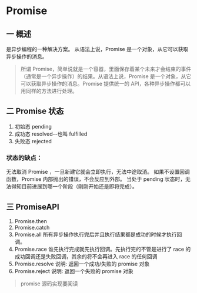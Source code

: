 # Promise

## 一 概述

是异步编程的一种解决方案。
从语法上说，Promise 是一个对象，从它可以获取异步操作的消息。

> 所谓 Promise，简单说就是一个容器，里面保存着某个未来才会结束的事件（通常是一个异步操作）的结果。从语法上说，Promise 是一个对象，从它可以获取异步操作的消息。Promise 提供统一的 API，各种异步操作都可以用同样的方法进行处理。

## 二 Promise 状态

1. 初始态 pending
2. 成功态 resolved--也叫 fulfilled
3. 失败态 rejected

### 状态的缺点：

无法取消 Promise ，一旦新建它就会立即执行，无法中途取消。
如果不设置回调函数，Promise 内部抛出的错误，不会反应到外部。
当处于 pending 状态时，无法得知目前进展到哪一个阶段（刚刚开始还是即将完成）。

## 三 PromiseAPI

1. Promise.then
2. Promise.catch
3. Promise.all
   所有异步操作执行完后并且执行结果都是成功的时候才执行回调。
4. Promise.race
   谁先执行完成就先执行回调。先执行完的不管是进行了 race 的成功回调还是失败回调，其余的将不会再进入 race 的任何回调
5. Promise.resolve
   说明: 返回一个成功/失败的 promise 对象
6. Promise.reject
   说明: 返回一个失败的 promise 对象

> promise 源码实现要阅读
